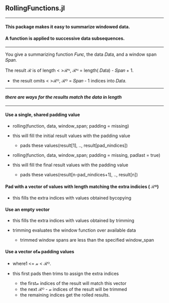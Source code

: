 ## RollingFunctions.jl

----

#### This package makes it easy to summarize windowed data.

#### A function is applied to successive data subsequences.

----

You give a summarizing function 𝐹𝑢𝑛𝑐, the data 𝐷𝑎𝑡𝑎, and a window span 𝑆𝑝𝑎𝑛.  

The result ℛ is of length <&nbsp;>ℛᴺ,  ℛᴺ = length( 𝐷𝑎𝑡𝑎) - 𝑆𝑝𝑎𝑛 + 1.
- the result omits <&nbsp;>ℛᴼ,  ℛᴼ = 𝑆𝑝𝑎𝑛 - 1 indices into 𝐷𝑎𝑡𝑎.

----

#### _there are ways for the results match the data in length_

----

#### Use a single, shared padding value

- rolling(function, data, window_span; padding = missing)
- this will fill the initial result values with the padding value
  - pads these values(result[1], .., result[pad_nindices])

- rolling(function, data, window_span; padding = missing, padlast = true)
- this will fill the final result values with the padding value
  - pads these values(result[n-pad_nindices+1], .., result[n])

#### Pad with a vector of values with length matching the extra indicies ( ℛᴼ)

- this fills the extra indices with values obtained bycopying

#### Use an empty vector

- this fills the extra indices with values obtained   by trimming

- trimming evaluates the window function over available data
  - trimmed window spans are less than the specified window_span

#### Use a vector of𝓃 padding values

- where1 <= 𝓃 <  ℛᴼ.

- this first pads then trims to assign the extra indices
  - the first𝓃 indices of the result will match this vector
  - the next ℛᴼ - 𝓃 indices of the result will be trimmed
  - the remaining indices get the rolled results.

